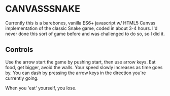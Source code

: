 # CANVASSSNAKE
Currently this is a barebones, vanilla ES6+ javascript w/ HTML5 Canvas implementation of the classic Snake game, coded in about 3-4 hours. I'd never done this sort of game before and was challenged to do so, so I did it.

## Controls
Use the arrow start the game by pushing start, then use arrow keys. Eat food, get bigger, avoid the walls. Your speed slowly increases as time goes by. You can dash by pressing the arrow keys in the direction you're currently going.

When you 'eat' yourself, you lose.
